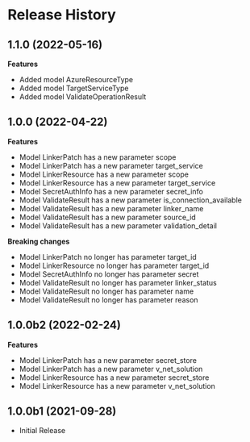 # Release History

## 1.1.0 (2022-05-16)

**Features**

  - Added model AzureResourceType
  - Added model TargetServiceType
  - Added model ValidateOperationResult

## 1.0.0 (2022-04-22)

**Features**

  - Model LinkerPatch has a new parameter scope
  - Model LinkerPatch has a new parameter target_service
  - Model LinkerResource has a new parameter scope
  - Model LinkerResource has a new parameter target_service
  - Model SecretAuthInfo has a new parameter secret_info
  - Model ValidateResult has a new parameter is_connection_available
  - Model ValidateResult has a new parameter linker_name
  - Model ValidateResult has a new parameter source_id
  - Model ValidateResult has a new parameter validation_detail

**Breaking changes**

  - Model LinkerPatch no longer has parameter target_id
  - Model LinkerResource no longer has parameter target_id
  - Model SecretAuthInfo no longer has parameter secret
  - Model ValidateResult no longer has parameter linker_status
  - Model ValidateResult no longer has parameter name
  - Model ValidateResult no longer has parameter reason

## 1.0.0b2 (2022-02-24)

**Features**

  - Model LinkerPatch has a new parameter secret_store
  - Model LinkerPatch has a new parameter v_net_solution
  - Model LinkerResource has a new parameter secret_store
  - Model LinkerResource has a new parameter v_net_solution

## 1.0.0b1 (2021-09-28)

* Initial Release
